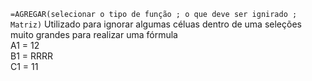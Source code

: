 `=AGREGAR(selecionar o tipo de função ; o que deve ser ignirado ; Matriz)`
Utilizado para ignorar algumas céluas dentro de uma seleções muito grandes para realizar uma fórmula  
A1 = 12  
B1 = RRRR  
C1 = 11 
